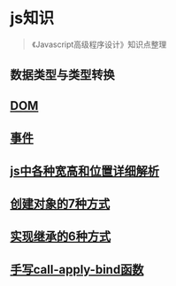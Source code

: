 # js知识
> 《Javascript高级程序设计》知识点整理
## 数据类型与类型转换
## [DOM](./DOM.md)
## [事件](./事件.md)
## [js中各种宽高和位置详细解析](./宽高和位置解析.md)
## [创建对象的7种方式](./js创建对象的7种方式.md)
## [实现继承的6种方式](./js实现继承的6种方式.md)
## [手写call-apply-bind函数](./手写call-apply-bind函数.md)
